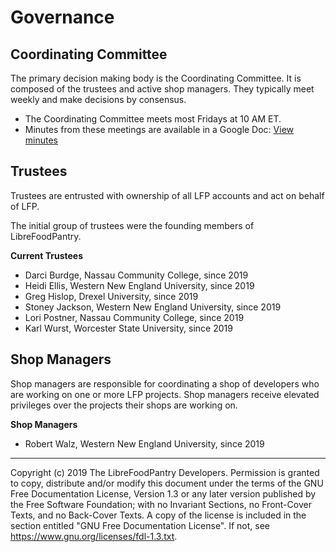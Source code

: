 Governance
==========

Coordinating Committee
----------------------

The primary decision making body is the Coordinating Committee. It is composed
of the trustees and active shop managers. They typically meet weekly and
make decisions by consensus.

- The Coordinating Committee meets most Fridays at 10 AM ET.
- Minutes from these meetings are available in a Google Doc: [View minutes](https://docs.google.com/document/d/1gpGWGhg9zVT4OAfoed0cuiybHz6v0wlWSiO7sfQRRIQ/edit?usp=sharing)


Trustees
--------

Trustees are entrusted with ownership of all LFP accounts and act on behalf
of LFP.

The initial group of trustees were the founding members of LibreFoodPantry.

**Current Trustees**
- Darci Burdge, Nassau Community College, since 2019
- Heidi Ellis, Western New England University, since 2019
- Greg Hislop, Drexel University, since 2019
- Stoney Jackson, Western New England University, since 2019
- Lori Postner, Nassau Community College, since 2019
- Karl Wurst, Worcester State University, since 2019


Shop Managers
-------------

Shop managers are responsible for coordinating a shop of developers who are
working on one or more LFP projects. Shop managers receive elevated privileges over the projects their shops are working on.

**Shop Managers**
- Robert Walz, Western New England University, since 2019


---
Copyright (c) 2019 The LibreFoodPantry Developers.
Permission is granted to copy, distribute and/or modify this document
under the terms of the GNU Free Documentation License, Version 1.3
or any later version published by the Free Software Foundation;
with no Invariant Sections, no Front-Cover Texts, and no Back-Cover Texts.
A copy of the license is included in the section entitled "GNU
Free Documentation License". If not, see
<https://www.gnu.org/licenses/fdl-1.3.txt>.
